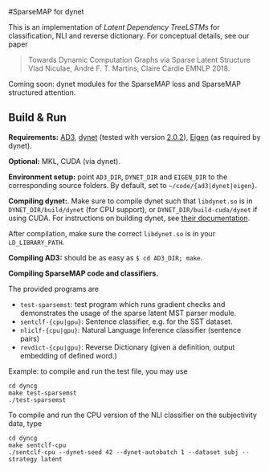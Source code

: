#SparseMAP for dynet

This is an implementation of *Latent Dependency TreeLSTMs* for classification,
NLI and reverse dictionary. For conceptual details, see our paper

> Towards Dynamic Computation Graphs via Sparse Latent Structure
> Vlad Niculae, André F. T. Martins, Claire Cardie
> EMNLP 2018.

Coming soon: dynet modules for the SparseMAP loss and SparseMAP structured attention.

## Build & Run

**Requirements:**
[AD3](https://github.com/andre-martins/ad3),
[dynet](https://github.com/clab/dynet) (tested with version
[2.0.2](https://github.com/clab/dynet/releases/tag/2.0.2)),
[Eigen](http://eigen.tuxfamily.org/) (as required by dynet).

**Optional:** MKL, CUDA (via dynet).

**Environment setup:** point `AD3_DIR`, `DYNET_DIR` and `EIGEN_DIR` to the
corresponding source folders. By default, set to `~/code/{ad3|dynet|eigen}`.

**Compiling dynet:**. Make sure to compile dynet such that `libdynet.so` is in
`DYNET_DIR/build/dynet` (for CPU support), or `DYNET_DIR/build-cuda/dynet` if
using CUDA. For instructions on building dynet, see [their
documentation](https://dynet.readthedocs.io/en/latest/install.html). 

After compilation, make sure the correct `libdynet.so` is in your `LD_LIBRARY_PATH`.

**Compiling AD3:** should be as easy as `$ cd AD3_DIR; make`.

**Compiling SparseMAP code and classifiers.**

The provided programs are

  - `test-sparsemst`: test program which runs gradient checks
and demonstrates the usage of the sparse latent MST parser module.
  - `sentclf-{cpu|gpu}`: Sentence classifier, e.g. for the SST dataset.
  - `nliclf-{cpu|gpu}`: Natural Language Inference classifier (sentence pairs)
  - `revdict-{cpu|gpu}`: Reverse Dictionary (given a definition, output
embedding of defined word.)

Example: to compile and run the test file, you may use

```
cd dyncg
make test-sparsemst
./test-sparsemst
```

To compile and run the CPU version of the NLI classifier on the subjectivity data, type

```
cd dyncg
make sentclf-cpu
./sentclf-cpu --dynet-seed 42 --dynet-autobatch 1 --dataset subj --strategy latent
```
